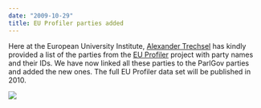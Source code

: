 ```yaml
---
date: "2009-10-29"
title: EU Profiler parties added
---
```


Here at the European University Institute, [Alexander Trechsel](http://www.eui.eu/DepartmentsAndCentres/PoliticalAndSocialSciences/People/Professors/Profiles/AlexanderTrechsel.aspx) has kindly provided a list of the parties from the [EU Profiler](http://euprofiler.eu/) project with party names and their IDs. We have now linked all these parties to the ParlGov parties and added the new ones. The full EU Profiler data set will be published in 2010. 

![](/images/parliament-netherlands.jpg)
